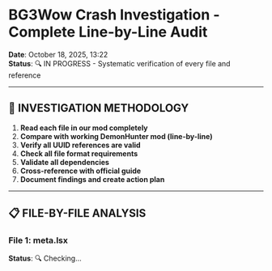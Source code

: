 # BG3Wow Crash Investigation - Complete Line-by-Line Audit

**Date**: October 18, 2025, 13:22  
**Status**: 🔍 IN PROGRESS - Systematic verification of every file and reference

---

## 🎯 INVESTIGATION METHODOLOGY

1. **Read each file in our mod completely**
2. **Compare with working DemonHunter mod (line-by-line)**
3. **Verify all UUID references are valid**
4. **Check all file format requirements**
5. **Validate all dependencies**
6. **Cross-reference with official guide**
7. **Document findings and create action plan**

---

## 📋 FILE-BY-FILE ANALYSIS

### **File 1: meta.lsx**
**Status**: 🔍 Checking...

